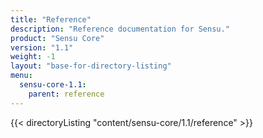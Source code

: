 ```yaml
---
title: "Reference"
description: "Reference documentation for Sensu."
product: "Sensu Core"
version: "1.1"
weight: -1
layout: "base-for-directory-listing"
menu:
  sensu-core-1.1:
    parent: reference
---
```


{{< directoryListing "content/sensu-core/1.1/reference" >}}
